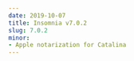 ```yaml
---
date: 2019-10-07
title: Insomnia v7.0.2
slug: 7.0.2
minor:
- Apple notarization for Catalina
---
```

